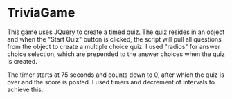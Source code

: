 # TriviaGame

This game uses JQuery to create a timed quiz. The quiz resides in an object and when the "Start Quiz" button is clicked, the script will pull all questions from the object to create a multiple choice quiz. I used "radios" for answer choice selection, which are prepended to the answer choices when the quiz is created.

The timer starts at 75 seconds and counts down to 0, after which the quiz is over and the score is posted. I used timers and decrement of intervals to achieve this.
